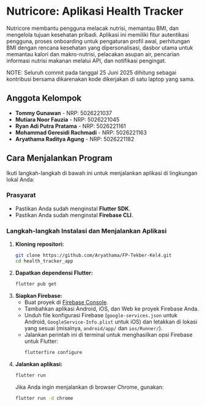 # Nutricore: Aplikasi Health Tracker

Nutricore membantu pengguna melacak nutrisi, memantau BMI, dan mengelola tujuan kesehatan pribadi. Aplikasi ini memiliki fitur autentikasi pengguna, proses onboarding untuk pengaturan profil awal, perhitungan BMI dengan rencana kesehatan yang dipersonalisasi, dasbor utama untuk memantau kalori dan makro-nutrisi, pelacakan asupan air, pencarian informasi nutrisi makanan melalui API, dan notifikasi pengingat.

NOTE: Seluruh commit pada tanggal 25 Juni 2025 dihitung sebagai kontribusi bersama dikarenakan kode dikerjakan di satu laptop yang sama.

## Anggota Kelompok

* **Tommy Gunawan** - NRP: 5026221037
* **Mutiara Noor Fauzia** - NRP: 5026221045
* **Ryan Adi Putra Pratama** - NRP: 5026221161
* **Mohammad Geresidi Rachmadi** - NRP: 5026221163
* **Aryathama Raditya Agung** - NRP: 5026221182

## Cara Menjalankan Program

Ikuti langkah-langkah di bawah ini untuk menjalankan aplikasi di lingkungan lokal Anda:

### Prasyarat

* Pastikan Anda sudah menginstal **Flutter SDK**.
* Pastikan Anda sudah menginstal **Firebase CLI**.

### Langkah-langkah Instalasi dan Menjalankan Aplikasi

1.  **Kloning repositori:**
    ```bash
    git clone https://github.com/Aryathama/FP-Tekber-Kel4.git
    cd health_tracker_app
    ```
2.  **Dapatkan dependensi Flutter:**
    ```bash
    flutter pub get
    ```
3.  **Siapkan Firebase:**
    * Buat proyek di [Firebase Console](https://console.firebase.google.com/).
    * Tambahkan aplikasi Android, iOS, dan Web ke proyek Firebase Anda.
    * Unduh file konfigurasi Firebase (`google-services.json` untuk Android, `GoogleService-Info.plist` untuk iOS) dan letakkan di lokasi yang sesuai (misalnya, `android/app/` dan `ios/Runner/`).
    * Jalankan perintah ini di terminal untuk menghasilkan opsi Firebase untuk Flutter:
        ```bash
        flutterfire configure
        ```
4.  **Jalankan aplikasi:**
    ```bash
    flutter run
    ```
    Jika Anda ingin menjalankan di browser Chrome, gunakan:
    ```bash
    flutter run -d chrome
    ```
